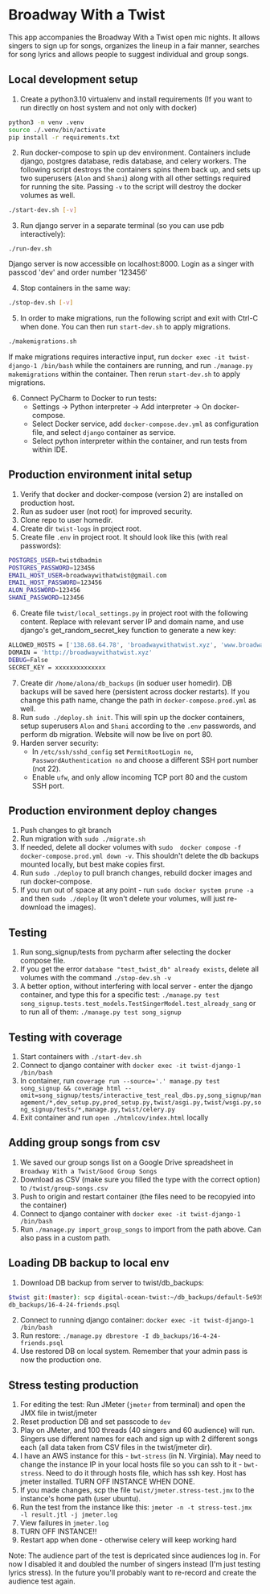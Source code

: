 # Broadway With a Twist

This app accompanies the Broadway With a Twist open mic nights. 
It allows singers to sign up for songs, organizes the lineup in a fair manner, 
searches for song lyrics and allows people to suggest individual and group songs.  

## Local development setup

1. Create a python3.10 virtualenv and install requirements (If you want to run directly on host system and not only with docker)
```sh
python3 -m venv .venv
source ./.venv/bin/activate
pip install -r requirements.txt
```

2. Run docker-compose to spin up dev environment. Containers include django, postgres database, redis database, and celery workers. The following script destroys the containers spins them back up, and sets up two superusers (`Alon` and `Shani`) along with all other settings required for running the site. Passing `-v` to the script will destroy the docker volumes as well. 

```sh
./start-dev.sh [-v]
```

3. Run django server in a separate terminal (so you can use pdb interactively):
```shell
./run-dev.sh
```

Django server is now accessible on localhost:8000. Login as a singer with passcod 'dev' and order number '123456'

4. Stop containers in the same way:
```sh
./stop-dev.sh [-v]
```

5. In order to make migrations, run the following script and exit with Ctrl-C when done.
You can then run `start-dev.sh` to apply migrations.
```sh
./makemigrations.sh
```
If make migrations requires interactive input, run `docker exec -it twist-django-1 /bin/bash` while the containers 
are running, and run `./manage.py makemigrations` within the container. Then rerun `start-dev.sh` to apply migrations. 

6. Connect PyCharm to Docker to run tests:
   * Settings -> Python interpreter -> Add interpreter -> On docker-compose.
   * Select Docker service, add `docker-compose.dev.yml` as configuration file, and select `django` container as service.
   * Select python interpreter within the container, and run tests from within IDE.


## Production environment inital setup

1. Verify that docker and docker-compose (version 2) are installed on production host.
2. Run as sudoer user (not root) for improved security.
3. Clone repo to user homedir.
4. Create dir `twist-logs` in project root.
5. Create file `.env` in project root. It should look like this (with real passwords):
```sh
POSTGRES_USER=twistdbadmin
POSTGRES_PASSWORD=123456
EMAIL_HOST_USER=broadwaywithatwist@gmail.com
EMAIL_HOST_PASSWORD=123456
ALON_PASSWORD=123456
SHANI_PASSWORD=123456
```
6. Create file `twist/local_settings.py` in project root with the following content. Replace with relevant server IP and domain name, and use django's get_random_secret_key function to generate a new key: 
```sh
ALLOWED_HOSTS = ['138.68.64.78', 'broadwaywithatwist.xyz', 'www.broadwaywithatwist.xyz']
DOMAIN = 'http://broadwaywithatwist.xyz'
DEBUG=False
SECRET_KEY = xxxxxxxxxxxxxx
```
7. Create dir `/home/alona/db_backups` (in soduer user homedir). DB backups will be saved here (persistent across docker restarts). If you change this path name, change the path in `docker-compose.prod.yml` as well.
8. Run `sudo ./deploy.sh init`. This will spin up the docker containers, setup superusers `Alon` and `Shani` according to the `.env` passwords, and perform db migration. Website will now be live on port 80.
9. Harden server security:
    * In `/etc/ssh/sshd_config` set `PermitRootLogin no`, `PasswordAuthentication no`
and choose a different SSH port number (not 22).
    * Enable `ufw`, and only allow incoming TCP port 80 and the custom SSH port.

## Production environment deploy changes
1. Push changes to git branch
2. Run migration with `sudo ./migrate.sh`
3. If needed, delete all docker volumes with `sudo  docker compose -f docker-compose.prod.yml down -v`. This shouldn't delete the db backups mounted locally, but best make copies first.
4. Run `sudo ./deploy` to pull branch changes, rebuild docker images and run docker-compose. 
5. If you run out of space at any point - run `sudo docker system prune -a` and then `sudo ./deploy` (It won't 
   delete your volumes, will just re-download the images). 

## Testing
1. Run song_signup/tests from pycharm after selecting the docker compose file.
2. If you get the error `database "test_twist_db" already exists`, delete all volumes with the command `./stop-dev.sh -v`
3. A better option, without interfering with local server - enter the django container, and type this for a specific 
   test: `./manage.py test song_signup.tests.test_models.TestSingerModel.test_already_sang` or to run all of them: `./manage.py test song_signup`


## Testing with coverage
1. Start containers with `./start-dev.sh`
3. Connect to django container with `docker exec -it twist-django-1  /bin/bash`
4. In container, run `coverage run --source='.' manage.py test song_signup && coverage html --omit=song_signup/tests/interactive_test_real_dbs.py,song_signup/management/*,dev_setup.py,prod_setup.py,twist/asgi.py,twist/wsgi.py,song_signup/tests/*,manage.py,twist/celery.py`
5. Exit container and run `open ./htmlcov/index.html` locally


## Adding group songs from csv
1. We saved our group songs list on a Google Drive spreadsheet in `Broadway With a Twist/Good Group Songs` 
2. Download as CSV (make sure you filled the type with the correct option) to `/twist/group-songs.csv`
3. Push to origin and restart container (the files need to be recopyied into the container)
3. Connect to django container with `docker exec -it twist-django-1  /bin/bash`
4. Run `./manage.py import_group_songs` to import from the path above. Can also pass in a custom path.

## Loading DB backup to local env
1. Download DB backup from server to twist/db_backups:
```sh
$twist git:(master): scp digital-ocean-twist:~/db_backups/default-5e939168e488-2024-05-06-112039.psql 
db_backups/16-4-24-friends.psql
```
2. Connect to running django container:
`docker exec -it twist-django-1 /bin/bash`
3. Run restore:
`./manage.py dbrestore -I db_backups/16-4-24-friends.psql`
4. Use restored DB on local system. Remember that your admin pass is now the production one.

## Stress testing production
1. For editing the test: Run JMeter (`jmeter` from terminal) and open the JMX file in twist/jmeter
2. Reset production DB and set passcode to `dev`
3. Play on JMeter, and 100 threads (40 singers and 60 audience) will run. Singers use different names for each and 
sign up with 2 different songs each (all data taken from CSV files in the twist/jmeter dir).
4. I have an AWS instance for this - `bwt-stress` (in N. Virginia). May need to change the instance IP in your local 
   hosts file so you can ssh to it - `bwt-stress`. Need to do it through hosts file, which has ssh key. Host has jmeter 
   installed.
TURN OFF INSTANCE WHEN DONE.
5. If you made changes, scp the file `twist/jmeter.stress-test.jmx` to the instance's home path (user ubuntu). 
6. Run the test from the instance like this: `jmeter -n -t stress-test.jmx  -l result.jtl -j jmeter.log`
7. View failures in `jmeter.log`
8. TURN OFF INSTANCE!!
9. Restart app when done - otherwise celery will keep working hard

Note: The audience part of the test is depricated since audiences log in. For now I disabled it
and doubled the number of singers instead (I'm just testing lyrics stress). In the future you'll probably want to 
re-record and create the audience test again. 





